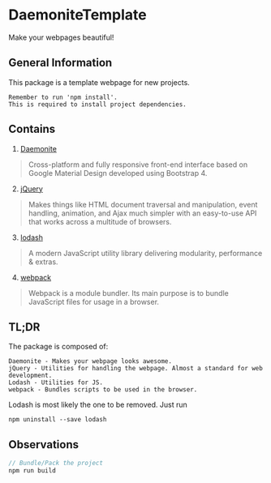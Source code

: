 # DaemoniteTemplate

Make your webpages beautiful!


## General Information

This package is a template webpage for new projects.

	Remember to run 'npm install'.
	This is required to install project dependencies.

## Contains

1. [Daemonite](https://github.com/Daemonite/material)
> Cross-platform and fully responsive front-end interface based on Google Material Design developed using Bootstrap 4.
2. [jQuery](https://jquery.com)
> Makes things like HTML document traversal and manipulation, event handling, animation, and Ajax much simpler with an easy-to-use API that works across a multitude of browsers.
3. [lodash](https://lodash.com)
> A modern JavaScript utility library delivering modularity, performance & extras.
4. [webpack](https://webpack.js.org)
> Webpack is a module bundler. Its main purpose is to bundle JavaScript files for usage in a browser.

## TL;DR

The package is composed of:

	Daemonite - Makes your webpage looks awesome.
	jQuery - Utilities for handling the webpage. Almost a standard for web development.
	Lodash - Utilities for JS.
	webpack - Bundles scripts to be used in the browser.

Lodash is most likely the one to be removed. Just run

```
npm uninstall --save lodash
``` 

## Observations

```js
// Bundle/Pack the project
npm run build
```
